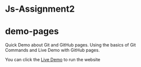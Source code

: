 # Js-Assignment2
# demo-pages
Quick Demo about Git and GitHub pages.
Using the basics of Git Commands and Live Demo with GitHub pages.

You can click the [Live Demo](https://bhagsingh.github.io/Js-Assignment2/index.html) to run the website 



